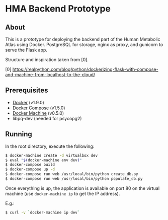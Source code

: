 # HMA Backend Prototype

## About

This is a prototype for deploying the backend part of the Human
Metabolic Atlas using Docker. PostgreSQL for storage, nginx as proxy,
and gunicorn to serve the Flask app.

Structure and inspiration taken from [0].

[0] https://realpython.com/blog/python/dockerizing-flask-with-compose-and-machine-from-localhost-to-the-cloud/


## Prerequisites

* [Docker](https://docs.docker.com/engine/) (v1.9.0)
* [Docker Compose](https://docs.docker.com/compose/) (v1.5.0)
* [Docker Machine](https://docs.docker.com/machine/) (v0.5.0)
* libpq-dev (needed for psycopg2)


## Running

In the root directory, execute the following:

```bash
$ docker-machine create -d virtualbox dev
$ eval "$(docker-machine env dev)"
$ docker-compose build
$ docker-compose up -d
$ docker-compose run web /usr/local/bin/python create_db.py
$ docker-compose run web /usr/local/bin/python populate_db.py
```

Once everything is up, the application is available on port 80 on the
virtual machine (use `docker-machine ip` to get the IP address).

E.g.:

```bash
$ curl -v `docker-machine ip dev`
```
